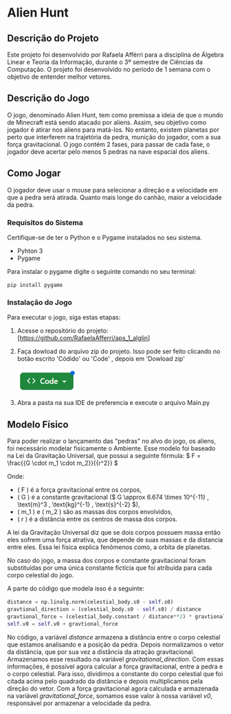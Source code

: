 # Alien Hunt

## Descrição do Projeto

Este projeto foi desenvolvido por Rafaela Afférri para a disciplina de Álgebra Linear e Teoria da Informação, durante o 3º semestre de Ciências da Computação. O projeto foi desenvolvido no período de 1 semana com o objetivo de entender melhor vetores.

## Descrição do Jogo

O jogo, denominado Alien Hunt, tem como premissa a ideia de que o mundo de Minecraft está sendo atacado por aliens. Assim, seu objetivo como jogador é atirar nos aliens para matá-los. No entanto, existem planetas por perto que interferem na trajetória da pedra, munição do jogador, com a sua força gravitacional. O jogo contém 2 fases, para passar de cada fase, o jogador deve acertar pelo menos 5 pedras na nave espacial dos aliens.

## Como Jogar

O jogador deve usar o mouse para selecionar a direção e a velocidade em que a pedra será atirada. Quanto mais longe do canhão, maior a velocidade da pedra.

### Requisitos do Sistema

Certifique-se de ter o Python e o Pygame instalados no seu sistema.

- Pyhton 3
- Pygame

Para instalar o pygame digite o seguinte comando no seu terminal:

```
pip install pygame
```

### Instalação do Jogo
Para executar o jogo, siga estas etapas:

1. Acesse o repositório do projeto: [https://github.com/RafaelaAfferri/aps_1_alglin]

2. Faça dowload do arquivo zip do projeto. Isso pode ser feito clicando no botão escrito 'Códido' ou 'Code' , depois em 'Dowload zip'

    ![Print do github](foto_code.png)

3. Abra a pasta na sua IDE de preferencia e execute o arquivo Main.py


## Modelo Físico

Para poder realizar o lançamento das "pedras" no alvo do jogo, os aliens, foi necessário modelar fisicamente o Ambiente. Esse modelo foi baseado na Lei da Gravitação Universal, que possui a seguinte fórmula: $ F = \frac{{G \cdot m_1 \cdot m_2}}{{r^2}} $

Onde:
- \( F \) é a força gravitacional entre os corpos,
- \( G \) é a constante gravitacional ($ G \approx 6.674 \times 10^{-11} \, \text{m}^3 \, \text{kg}^{-1} \, \text{s}^{-2} $),
- \( m_1 \) e \( m_2 \) são as massas dos corpos envolvidos,
- \( r \) é a distância entre os centros de massa dos corpos.

A lei da Gravitação Universal diz que se dois corpos possuem massa então eles sofrem uma força atrativa, que depende de suas massas e da distancia entre eles. Essa lei física explica fenômenos como, a orbita de planetas.


No caso do jogo, a massa dos corpos e constante gravitacional foram substituídas por uma única constante fictícia que foi atribuída para cada corpo celestial do jogo.

A parte do código que modela isso é a seguinte:

``` python
distance = np.linalg.norm(celestial_body.s0 - self.s0)
gravtional_direction = (celestial_body.s0 - self.s0) / distance
gravtional_force = (celestial_body.constant / distance**2) * gravtional_direction
self.v0 = self.v0 + gravtional_force
```

No código, a variável _distance_ armazena a distância entre o corpo celestial que estamos analisando e a posição da pedra. Depois normalizamos o vetor da distância, que por sua vez a distância da atração gravitacional. Armazenamos esse resultado na variável *gravitational_direction*. Com essas informações, é possível agora calcular a força gravitacional, entre a pedra e o corpo celestial. Para isso, dividimos a constante do corpo celestial que foi citada acima pelo quadrado da distância e depois multiplicamos pela direção do vetor. Com a força gravitacional agora calculada e armazenada na variável *gravitational_force*, somamos esse valor à nossa variável _v0_, responsável por armazenar a velocidade da pedra.


